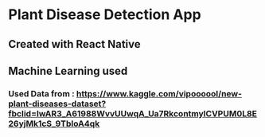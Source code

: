 # Plant Disease Detection App
## Created with React Native
## Machine Learning used

### Used Data from : https://www.kaggle.com/vipoooool/new-plant-diseases-dataset?fbclid=IwAR3_A61988WvvUUwqA_Ua7RkcontmylCVPUM0L8E26yjMk1cS_9TbIoA4qk